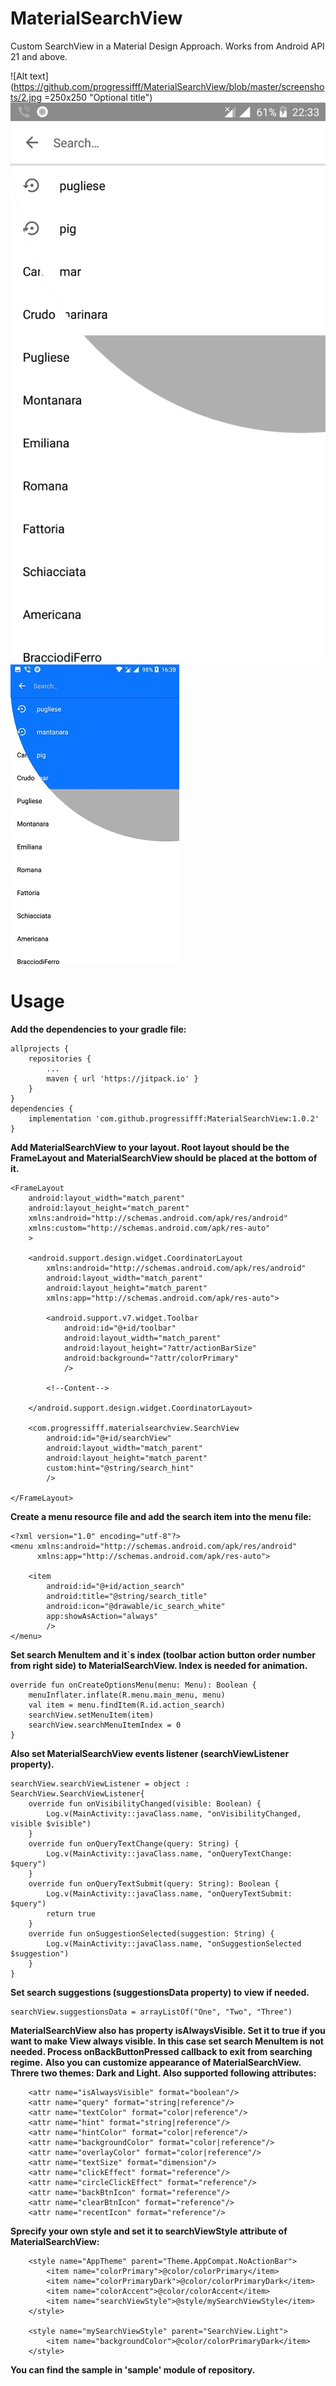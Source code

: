 # MaterialSearchView

Custom SearchView in a Material Design Approach. Works from Android API 21 and above.

![Alt text](https://github.com/progressifff/MaterialSearchView/blob/master/screenshots/2.jpg =250x250 "Optional title")
![Alt text](https://github.com/progressifff/MaterialSearchView/blob/master/screenshots/3.jpg "Optional title")
![Alt text](https://github.com/progressifff/MaterialSearchView/blob/master/screenshots/4.jpg "Optional title")


# Usage
**Add the dependencies to your gradle file:**
```
allprojects {
    repositories {
        ...
        maven { url 'https://jitpack.io' }
    }
}
dependencies {
    implementation 'com.github.progressifff:MaterialSearchView:1.0.2'
}
```
**Add MaterialSearchView to your layout. Root layout should be the FrameLayout and MaterialSearchView should be placed at the bottom of it.**
```
<FrameLayout
    android:layout_width="match_parent"
    android:layout_height="match_parent"
    xmlns:android="http://schemas.android.com/apk/res/android"
    xmlns:custom="http://schemas.android.com/apk/res-auto"
    >

    <android.support.design.widget.CoordinatorLayout
        xmlns:android="http://schemas.android.com/apk/res/android"
        android:layout_width="match_parent"
        android:layout_height="match_parent"
        xmlns:app="http://schemas.android.com/apk/res-auto">

        <android.support.v7.widget.Toolbar
            android:id="@+id/toolbar"
            android:layout_width="match_parent"
            android:layout_height="?attr/actionBarSize"
            android:background="?attr/colorPrimary"
            />

        <!--Content-->

    </android.support.design.widget.CoordinatorLayout>

    <com.progressifff.materialsearchview.SearchView
        android:id="@+id/searchView"
        android:layout_width="match_parent"
        android:layout_height="match_parent"
        custom:hint="@string/search_hint"
        />

</FrameLayout>
```
**Create a menu resource file and add the search item into the menu file:**
```
<?xml version="1.0" encoding="utf-8"?>
<menu xmlns:android="http://schemas.android.com/apk/res/android"
      xmlns:app="http://schemas.android.com/apk/res-auto">

    <item
        android:id="@+id/action_search"
        android:title="@string/search_title"
        android:icon="@drawable/ic_search_white"
        app:showAsAction="always"
        />
</menu>
```
**Set search MenuItem and it`s index (toolbar action button order number from right side) to MaterialSearchView. Index is needed for animation.**
```
override fun onCreateOptionsMenu(menu: Menu): Boolean {
    menuInflater.inflate(R.menu.main_menu, menu)
    val item = menu.findItem(R.id.action_search)
    searchView.setMenuItem(item)
    searchView.searchMenuItemIndex = 0
}
```
**Also set MaterialSearchView events listener (searchViewListener property).**
```
searchView.searchViewListener = object : SearchView.SearchViewListener{
    override fun onVisibilityChanged(visible: Boolean) {
        Log.v(MainActivity::javaClass.name, "onVisibilityChanged, visible $visible")
    }
    override fun onQueryTextChange(query: String) {
        Log.v(MainActivity::javaClass.name, "onQueryTextChange: $query")
    }
    override fun onQueryTextSubmit(query: String): Boolean {
        Log.v(MainActivity::javaClass.name, "onQueryTextSubmit: $query")
        return true
    }
    override fun onSuggestionSelected(suggestion: String) {
        Log.v(MainActivity::javaClass.name, "onSuggestionSelected $suggestion")
    }
}
```
**Set search suggestions (suggestionsData property) to view if needed.**
```
searchView.suggestionsData = arrayListOf("One", "Two", "Three")
```
**MaterialSearchView also has property isAlwaysVisible. Set it to true if you want to make View always visible. In this case set search MenuItem is not needed. Process onBackButtonPressed callback to exit from searching regime.**
**Also you can customize appearance of MaterialSearchView. Threre two  themes: Dark and Light. Also supported following attributes:**
```
    <attr name="isAlwaysVisible" format="boolean"/>
    <attr name="query" format="string|reference"/>
    <attr name="textColor" format="color|reference"/>
    <attr name="hint" format="string|reference"/>
    <attr name="hintColor" format="color|reference"/>
    <attr name="backgroundColor" format="color|reference"/>
    <attr name="overlayColor" format="color|reference"/>
    <attr name="textSize" format="dimension"/>
    <attr name="clickEffect" format="reference"/>
    <attr name="circleClickEffect" format="reference"/>
    <attr name="backBtnIcon" format="reference"/>
    <attr name="clearBtnIcon" format="reference"/>
    <attr name="recentIcon" format="reference"/>
```
**Sprecify your own style and set it to searchViewStyle attribute of MaterialSearchView:**
```
    <style name="AppTheme" parent="Theme.AppCompat.NoActionBar">
        <item name="colorPrimary">@color/colorPrimary</item>
        <item name="colorPrimaryDark">@color/colorPrimaryDark</item>
        <item name="colorAccent">@color/colorAccent</item>
        <item name="searchViewStyle">@style/mySearchViewStyle</item>
    </style>

    <style name="mySearchViewStyle" parent="SearchView.Light">
        <item name="backgroundColor">@color/colorPrimaryDark</item>
    </style>
```
**You can find the sample in 'sample' module of repository.** 
